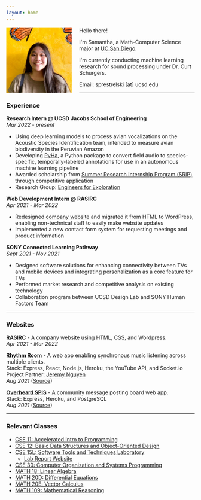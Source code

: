 ```yaml
---
layout: home
---
```

<img style="float: left; height:175px;margin:0 20px 20px 0" src="assets/sprestrelski.jpg">

Hello there!  

I'm Samantha, a Math-Computer Science major at [UC San Diego](https://ucsd.edu/).

I'm currently conducting machine learning research for sound processing under Dr. Curt Schurgers.

Email: sprestrelski \[at\] ucsd.edu  

* * *
### Experience
**Research Intern @ UCSD Jacobs School of Engineering**  
*Mar 2022 - present*  
- Using deep learning models to process avian vocalizations on the Acoustic Species Identification team, intended to measure avian biodiversity in the Peruvian Amazon
- Developing [PyHa](https://github.com/UCSD-E4E/PyHa/), a Python package to convert field audio to species-specific, temporally-labeled annotations for use in an autonomous machine learning pipeline
- Awarded scholarship from [Summer Research Internship Program (SRIP)](https://www.ece.ucsd.edu/undergraduate/SRIP) through competitive application
- Research Group: [Engineers for Exploration](https://e4e.ucsd.edu)

**Web Development Intern @ RASIRC**  
*Apr 2021 - Mar 2022*  
- Redesigned [company website](https://www.rasirc.com/) and migrated it from HTML to WordPress, enabling non-technical staff to easily make website updates
-  Implemented a new contact form system for requesting meetings and product information

**SONY Connected Learning Pathway**  
*Sept 2021 - Nov 2021*
- Designed software solutions for enhancing connectivity between TVs and mobile devices and integrating personalization as a core feature for TVs
- Performed market research and competitive analysis on existing technology 
- Collaboration program between UCSD Design Lab and SONY Human Factors Team  

* * *

### Websites
[**RASIRC**](https://www.rasirc.com/) - A company website using HTML, CSS, and Wordpress.  
*Apr 2021 - Mar 2022*  

[**Rhythm Room**](http://rhythmroom.herokuapp.com/) - A web app enabling synchronous music listening across multiple clients.   
Stack: Express, React, Node.js, Heroku, the YouTube API, and Socket.io  
Project Partner: [Jeremy Nguyen](https://www.linkedin.com/in/jeremynguyencs)  
*Aug 2021* ([Source](https://github.com/sprestrelski/rhythm-room))  

[**Overheard SPIS**](http://overheardspis.herokuapp.com/) - A community message posting board web app.  
Stack: Express, Heroku, and PostgreSQL     
*Aug 2021* ([Source](https://github.com/sprestrelski/overheardspis))  

* * *

### Relevant Classes
- [CSE 11: Accelerated Intro to Programming](https://ucsd-cse11-f21.github.io/syllabus.html)
- [CSE 12: Basic Data Structures and Object-Oriented Design](https://catalog.ucsd.edu/courses/CSE.html#cse12)
- [CSE 15L: Software Tools and Techniques Laboratory](https://ucsd-cse15l-w22.github.io/)
    - [Lab Report Website](https://sprestrelski.github.io/cse15l-lab-reports/)
- [CSE 30: Computer Organization and Systems Programming](https://cseweb.ucsd.edu/~muller/#classes)
- [MATH 18: Linear Algebra](https://catalog.ucsd.edu/courses/MATH.html#math18)
- [MATH 20D: Differential Equations](https://catalog.ucsd.edu/courses/MATH.html#math20d)
- [MATH 20E: Vector Calculus](https://catalog.ucsd.edu/courses/MATH.html#math20e)
- [MATH 109: Mathematical Reasoning](https://catalog.ucsd.edu/courses/MATH.html#math109)